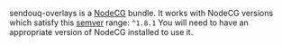sendouq-overlays is a [NodeCG](http://github.com/nodecg/nodecg) bundle. 
It works with NodeCG versions which satisfy this [semver](https://docs.npmjs.com/getting-started/semantic-versioning) range: `^1.8.1`
You will need to have an appropriate version of NodeCG installed to use it.

